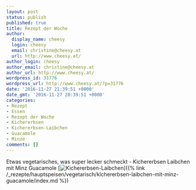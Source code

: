 ```yaml
---
layout: post
status: publish
published: true
title: Rezept der Woche
author:
  display_name: cheesy
  login: cheesy
  email: christine@cheesy.at
  url: http://www.cheesy.at/
author_login: cheesy
author_email: christine@cheesy.at
author_url: http://www.cheesy.at/
wordpress_id: 31776
wordpress_url: http://www.cheesy.at/?p=31776
date: '2016-11-27 21:39:51 +0000'
date_gmt: '2016-11-27 20:39:51 +0000'
categories:
- Rezept
- Essen
- Rezept der Woche
- Kichererbsen
- Kichererbsen-Laibchen
- Guacamole
- Minze
comments: []
---
```

Etwas vegetarisches, was super lecker schmeckt - Kichererbsen Laibchen mit Minz Guacamole
[![Kichererbsen-Laibchen](http://www.cheesy.at/wp-content/uploads/Kichererbsen-Laibchen.jpg)]({% link /_rezepte/hauptspeisen/vegetarisch/kichererbsen-laibchen-mit-minz-guacamole/index.md %})
